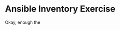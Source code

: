 


# Ansible Inventory Exercise
Okay, enough the

<!--stackedit_data:
eyJoaXN0b3J5IjpbLTE2MzE5MDU5MTJdfQ==
-->